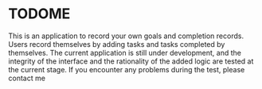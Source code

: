 # TODOME
This is an application to record your own goals and completion records. Users record themselves by adding tasks and tasks completed by themselves. The current application is still under development, and the integrity of the interface and the rationality of the added logic are tested at the current stage. If you encounter any problems during the test, please contact me
